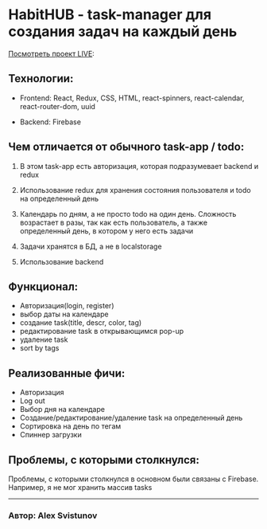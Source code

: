 <h1>HabitHUB - task-manager для создания задач на каждый день</h1>


[Посмотреть проект LIVE](https://alexsvistunov.github.io/task-daily-app/):

<h2>Технологии:</h2>

+ Frontend: 
React, Redux, CSS, HTML, react-spinners, react-calendar, react-router-dom, uuid

+ Backend: 
Firebase
<h2>Чем отличается от обычного task-app / todo:</h2>

1. В этом task-app есть авторизация, которая подразумевает backend и redux

2. Использование redux для хранения состояния пользователя и todo на определенный день

3. Календарь по дням, а не просто todo на один день. Сложность возрастает в разы, так как есть пользователь, а также определенный день, в котором у него есть задачи

4. Задачи хранятся в БД, а не в localstorage

5. Использование backend

<h2>Функционал: </h2>

+ Авторизация(login, register)
+ выбор даты на календаре
+  создание task(title, descr, color, tag)
+  редактирование task в открывающимся pop-up
+  удаление task
+   sort by tags

<h2>Реализованные фичи:</h2>

+ Авторизация
+ Log out
+ Выбор дня на календаре
+ Создание/редактирование/удаление task на определенный день
+ Сортировка на день по тегам
+ Спиннер загрузки

<h2>Проблемы, с которыми столкнулся:</h2>

Проблемы, с которыми столкнулся в основном были связаны с Firebase. Например, я не мог хранить массив tasks

<hr>

### Автор: Alex Svistunov
